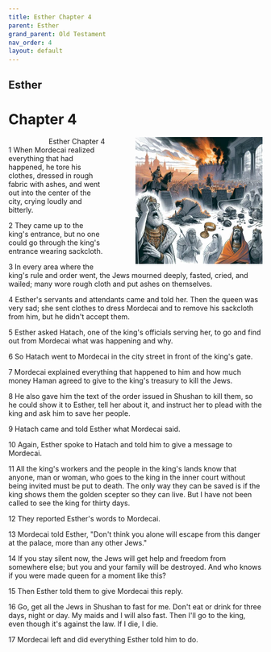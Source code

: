 ```yaml
---
title: Esther Chapter 4
parent: Esther
grand_parent: Old Testament
nav_order: 4
layout: default
---
```


## Esther

# Chapter 4

<div style="clear: both; text-align: right;">
    <div style="max-width: 50%; height: auto; float: right; margin: 0 0 10px 10px; padding-left: 10%;">
        <img src="/assets/Image/Esther/500/4.jpg" alt="Esther Chapter 4" class="chapter-image">
    </div>
    <figcaption style="font-size: 14px; text-align: right;">Esther Chapter 4</figcaption>
</div>
1 When Mordecai realized everything that had happened, he tore his clothes, dressed in rough fabric with ashes, and went out into the center of the city, crying loudly and bitterly.

2 They came up to the king's entrance, but no one could go through the king's entrance wearing sackcloth.

3 In every area where the king's rule and order went, the Jews mourned deeply, fasted, cried, and wailed; many wore rough cloth and put ashes on themselves.

4 Esther's servants and attendants came and told her. Then the queen was very sad; she sent clothes to dress Mordecai and to remove his sackcloth from him, but he didn't accept them.

5 Esther asked Hatach, one of the king's officials serving her, to go and find out from Mordecai what was happening and why.

6 So Hatach went to Mordecai in the city street in front of the king's gate.

7 Mordecai explained everything that happened to him and how much money Haman agreed to give to the king's treasury to kill the Jews.

8 He also gave him the text of the order issued in Shushan to kill them, so he could show it to Esther, tell her about it, and instruct her to plead with the king and ask him to save her people.

9 Hatach came and told Esther what Mordecai said.

10 Again, Esther spoke to Hatach and told him to give a message to Mordecai.

11 All the king's workers and the people in the king's lands know that anyone, man or woman, who goes to the king in the inner court without being invited must be put to death. The only way they can be saved is if the king shows them the golden scepter so they can live. But I have not been called to see the king for thirty days.

12 They reported Esther's words to Mordecai.

13 Mordecai told Esther, "Don't think you alone will escape from this danger at the palace, more than any other Jews."

14 If you stay silent now, the Jews will get help and freedom from somewhere else; but you and your family will be destroyed. And who knows if you were made queen for a moment like this?

15 Then Esther told them to give Mordecai this reply.

16 Go, get all the Jews in Shushan to fast for me. Don't eat or drink for three days, night or day. My maids and I will also fast. Then I'll go to the king, even though it's against the law. If I die, I die.

17 Mordecai left and did everything Esther told him to do.


